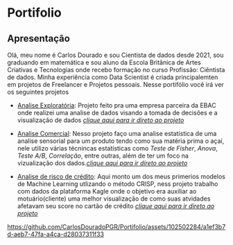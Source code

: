 # Portifolio
## Apresentação
Olá, meu nome é Carlos Dourado e sou Cientista de dados desde 2021, sou graduando em matemática e sou aluno da Escola Britânica de Artes Criativas e Tecnologias onde recebo formação no curso Profissão: Ciêntista de dados. Minha experiência como Data Scientist é criada principalemten em projetos de Freelancer e Projetos pessoais.
Nesse portifólio você irá ver os seguintes projetos
- [Analise Exploratória](https://github.com/CarlosDouradoPGR/Portifolio/blob/main/Analise_Exploratoria/Analise_exp.ipynb): Projeto feito pra uma empresa parceira da EBAC onde realizei uma analise de dados visando a tomada de decisôes e a visualização de dados [_clique aqui para ir direto ao projeto_](https://github.com/CarlosDouradoPGR/Portifolio/blob/main/Analise_Exploratoria/Analise_exp.ipynb)

- [Analise Comercial](https://github.com/CarlosDouradoPGR/Portifolio/tree/main/Analise_comercial): Nesso projeto faço uma analise estatística de uma analise sensorial para um produto tendo como sua matéria prima o açaí, nele utilizo várias técnincas estatísticas como _Teste de Fisher_, _Anova_, _Teste A/B_, _Correlação_, entre outras, além de ter um foco na vizualização dos dados.[_clique aqui para ir direto ao projeto_](https://github.com/CarlosDouradoPGR/Portifolio/blob/main/Analise_comercial/Bala_acai.ipynb)

- [Analise de risco de crédito](https://github.com/CarlosDouradoPGR/Portifolio/tree/main/Credit_Score): Aqui monto um dos meus primerios modelos de Machine Learning utlizando o método CRISP, ness projeto trabalho com dados da plataforma Kagle onde o objetivo era auxiliar ao motuário(cliente) uma melhor visualização de como suas atvidades afetavam seu score no cartão de crédito [_clique aqui para ir direto ao projeto_](https://github.com/CarlosDouradoPGR/Portifolio/blob/main/Credit_Score/Classificação%20de%20crédito.ipynb)


https://github.com/CarlosDouradoPGR/Portifolio/assets/102502284/a1ef3b7d-aeb7-47fa-a4ca-d28037311f33

